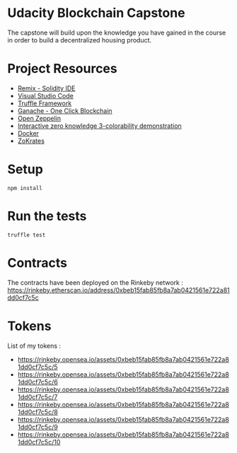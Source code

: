 # Udacity Blockchain Capstone

The capstone will build upon the knowledge you have gained in the course in order to build a decentralized housing product. 

# Project Resources

* [Remix - Solidity IDE](https://remix.ethereum.org/)
* [Visual Studio Code](https://code.visualstudio.com/)
* [Truffle Framework](https://truffleframework.com/)
* [Ganache - One Click Blockchain](https://truffleframework.com/ganache)
* [Open Zeppelin ](https://openzeppelin.org/)
* [Interactive zero knowledge 3-colorability demonstration](http://web.mit.edu/~ezyang/Public/graph/svg.html)
* [Docker](https://docs.docker.com/install/)
* [ZoKrates](https://github.com/Zokrates/ZoKrates)


# Setup
```
npm install
```

# Run the tests
```
truffle test
```

# Contracts
The contracts have been deployed on the Rinkeby network : 
https://rinkeby.etherscan.io/address/0xbeb15fab85fb8a7ab0421561e722a81dd0cf7c5c

# Tokens
List of my tokens :
- https://rinkeby.opensea.io/assets/0xbeb15fab85fb8a7ab0421561e722a81dd0cf7c5c/5
- https://rinkeby.opensea.io/assets/0xbeb15fab85fb8a7ab0421561e722a81dd0cf7c5c/6
- https://rinkeby.opensea.io/assets/0xbeb15fab85fb8a7ab0421561e722a81dd0cf7c5c/7
- https://rinkeby.opensea.io/assets/0xbeb15fab85fb8a7ab0421561e722a81dd0cf7c5c/8
- https://rinkeby.opensea.io/assets/0xbeb15fab85fb8a7ab0421561e722a81dd0cf7c5c/9
- https://rinkeby.opensea.io/assets/0xbeb15fab85fb8a7ab0421561e722a81dd0cf7c5c/10
